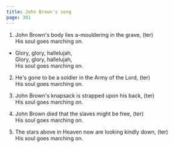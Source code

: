 ```yaml
---
title: John Brown's song
page: 381
---  
```



1.  John Brown's body lies a-mouldering in the grave, (ter)  
His soul goes marching on.  


- Glory, glory, hallelujah,  
Glory, glory, hallelujah,  
His soul goes marching on.  


2. He's gone to be a soldier in the Army of the Lord, (ter)  
His soul goes marching on.  


3. John Brown's knapsack is strapped upon his back, (ter)  
His soul goes marching on.  


4. John Brown died that the slaves might be free, (ter)  
His soul goes marching on.  


5. The stars above in Heaven now are looking kindly down, (ter)  
His soul goes marching on.  
